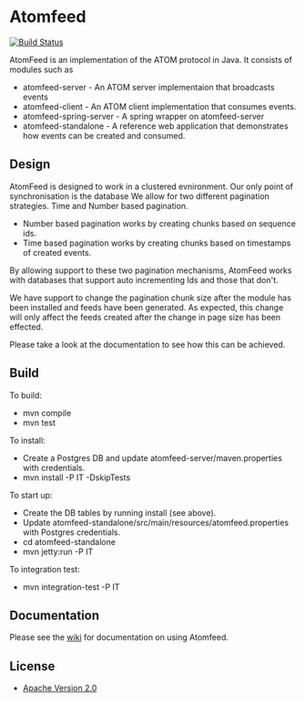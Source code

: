 Atomfeed
========

[![Build Status](https://travis-ci.org/ICT4H/atomfeed.png)](https://travis-ci.org/ICT4H/atomfeed)

AtomFeed is an implementation of the ATOM protocol in Java. It consists of modules such as

* atomfeed-server - An ATOM server implementaion that broadcasts events
* atomfeed-client - An ATOM client implementation that consumes events.
* atomfeed-spring-server - A spring wrapper on atomfeed-server
* atomfeed-standalone - A reference web application that demonstrates how events can be created and consumed.

Design
------

<p>
AtomFeed is designed to work in a clustered evnironment. Our only point of synchronisation is the database
We allow for two different pagination strategies. Time and Number based pagination. 

* Number based pagination works by creating chunks based on sequence ids.
* Time based pagination works by creating chunks based on timestamps of created events.

By allowing support to these two pagination mechanisms, AtomFeed works with databases that support auto incrementing Ids and those that don't.

We have support to change the pagination chunk size after the module has been installed and feeds have been generated.
As expected, this change will only affect the feeds created after the change in page size has been effected.

Please take a look at the documentation to see how this can be achieved.
</p>

Build
-----
To build:
* mvn compile
* mvn test

To install:
* Create a Postgres DB and update atomfeed-server/maven.properties with credentials.
* mvn install -P IT -DskipTests

To start up:
* Create the DB tables by running install (see above).
* Update atomfeed-standalone/src/main/resources/atomfeed.properties with Postgres credentials.
* cd atomfeed-standalone
* mvn jetty:run -P IT

To integration test:
* mvn integration-test -P IT

Documentation
------
Please see the [wiki](https://github.com/ICT4H/atomfeed/wiki) for documentation on using Atomfeed.

## License

* [Apache Version 2.0](http://www.apache.org/licenses/LICENSE-2.0.html)

